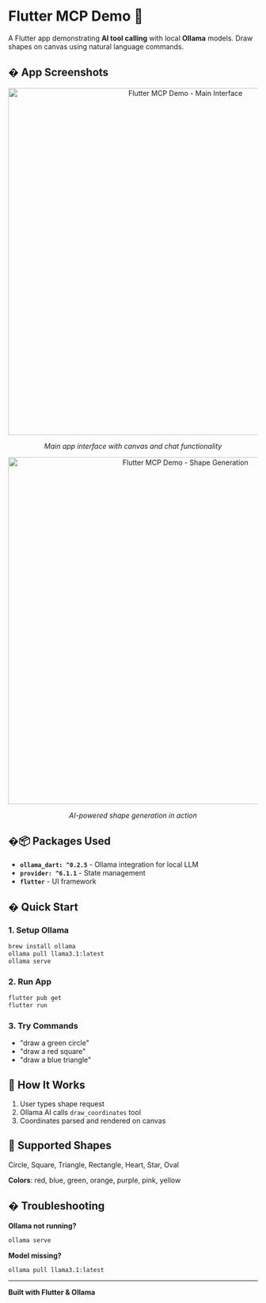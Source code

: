 # Flutter MCP Demo 🎨

A Flutter app demonstrating **AI tool calling** with local **Ollama** models. Draw shapes on canvas using natural language commands.

## � App Screenshots

<div align="center">
  <img src="screenshots/Screenshot 2025-09-28 at 5.54.00 PM.png" alt="Flutter MCP Demo - Main Interface" width="700"/>
  <p><em>Main app interface with canvas and chat functionality</em></p>
</div>

<div align="center">
  <img src="screenshots/Screenshot 2025-09-28 at 5.55.22 PM.png" alt="Flutter MCP Demo - Shape Generation" width="700"/>
  <p><em>AI-powered shape generation in action</em></p>
</div>

## �📦 Packages Used

- **`ollama_dart: ^0.2.5`** - Ollama integration for local LLM
- **`provider: ^6.1.1`** - State management
- **`flutter`** - UI framework

## � Quick Start

### 1. Setup Ollama
```bash
brew install ollama
ollama pull llama3.1:latest  
ollama serve
```

### 2. Run App
```bash
flutter pub get
flutter run
```

### 3. Try Commands
- "draw a green circle"
- "draw a red square"
- "draw a blue triangle"

## 🎯 How It Works

1. User types shape request
2. Ollama AI calls `draw_coordinates` tool 
3. Coordinates parsed and rendered on canvas

## 🎨 Supported Shapes

Circle, Square, Triangle, Rectangle, Heart, Star, Oval

**Colors**: red, blue, green, orange, purple, pink, yellow

## � Troubleshooting

**Ollama not running?**
```bash
ollama serve
```

**Model missing?**
```bash
ollama pull llama3.1:latest
```

---

**Built with Flutter & Ollama**

